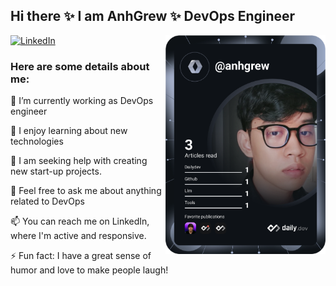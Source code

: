 ## Hi there ✨ I am **AnhGrew** ✨ DevOps Engineer


<div align="left">

  <a href="https://www.linkedin.com/in/anhgrew/">
    <img
      src="https://img.shields.io/static/v1?logo=linkedin&style=flat-square&color=0072b1&label=LinkedIn&message=%E2%98%86"
      alt="LinkedIn"
    />
  </a>


  <a href="https://api.daily.dev/get?r=omBratteng" target="_blank">
    <img
      width="256"
      align="right"
      src="https://raw.githubusercontent.com/Anhgrew/AnhGrew/master/devcard.svg"
    />
  </a>
</div>



### Here are some details about me:

🔭 I’m currently working as DevOps engineer

🌱 I enjoy learning about new technologies 

🤔 I am seeking help with creating new start-up projects.

💬 Feel free to ask me about anything related to DevOps

📫 You can reach me on LinkedIn, where I'm active and responsive.

⚡ Fun fact: I have a great sense of humor and love to make people laugh!

